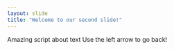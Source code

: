 ```yaml
---
layout: slide
title: "Welcome to our second slide!"
---
```

Amazing script about text
Use the left arrow to go back!
